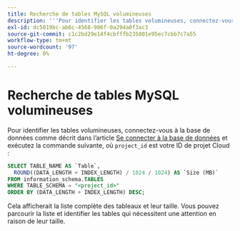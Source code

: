 ```yaml
---
title: Recherche de tables MySQL volumineuses
description: '''Pour identifier les tables volumineuses, connectez-vous à la base de données comme décrit dans l''article [Se connecter à la base de données](https://devdocs.magento.com/cloud/project/project-conf-files_services-mysql.html#connect-to-the-database), puis exécutez la commande suivante, où `project_id` correspond à votre ID de projet Cloud :'''
exl-id: dc5019bc-ab6c-4568-986f-0a294a0f3ac3
source-git-commit: c1c2bd29e14f4cbfffb235801e95ec7cbb7c7a55
workflow-type: tm+mt
source-wordcount: '97'
ht-degree: 0%

---
```


# Recherche de tables MySQL volumineuses

Pour identifier les tables volumineuses, connectez-vous à la base de données comme décrit dans l’article [Se connecter à la base de données](https://devdocs.magento.com/cloud/project/project-conf-files_services-mysql.html#connect-to-the-database) et exécutez la commande suivante, où `project_id` est votre ID de projet Cloud :

```sql
SELECT TABLE_NAME AS `Table`,
  ROUND((DATA_LENGTH + INDEX_LENGTH) / 1024 / 1024) AS `Size (MB)`
FROM information_schema.TABLES
WHERE TABLE_SCHEMA = "<project_id>"
ORDER BY (DATA_LENGTH + INDEX_LENGTH) DESC;
```

Cela afficherait la liste complète des tableaux et leur taille. Vous pouvez parcourir la liste et identifier les tables qui nécessitent une attention en raison de leur taille.
